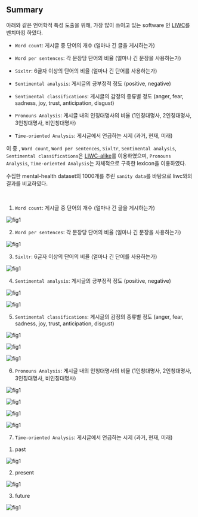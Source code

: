 ## Summary

아래와 같은 언어학적 특성 도출을 위해, 가장 많이 쓰이고 있는 software 인 [LIWC](http://liwc.wpengine.com/)를 벤치마킹 하였다.


- `Word count`: 게시글 중 단어의 개수 (얼마나 긴 글을 게시하는가)

- `Word per sentences`: 각 문장당 단어의 비율 (얼마나 긴 문장을 사용하는가)

- `Sixltr`: 6글자 이상의 단어의 비율 (얼마나 긴 단어를 사용하는가)

- `Sentimental analysis`: 게시글의 긍부정적 정도 (positive, negative)

- `Sentimental classifications`: 게시글의 감정의 종류별 정도  (anger, fear, sadness, joy, trust, anticipation, disgust)

- `Pronouns Analysis`: 게시글 내의 인칭대명사의 비율 (1인칭대명사, 2인칭대명사, 3인칭대명사, 비인칭대명사)

- `Time-oriented Analysis`: 게시글에서 언급하는 시제 (과거, 현재, 미래)


이 중 , `Word count`, `Word per sentences`, `Sixltr`, `Sentimental analysis`, `Sentimental classifications`은 [LIWC-alike](https://rdrr.io/github/kbenoit/LIWCalike/man/liwcalike.html)를 이용하였으며,  `Pronouns Analysis`, `Time-oriented Analysis`는 자체적으로 구축한 lexicon을 이용하였다.

수집한 mental-health dataset의 1000개를 추린 `sanity data`를 바탕으로 liwc와의 결과를 비교하였다.


<br>


1. `Word count`: 게시글 중 단어의 개수 (얼마나 긴 글을 게시하는가)

![fig1](assets/compare_wc.png)

2. `Word per sentences`: 각 문장당 단어의 비율 (얼마나 긴 문장을 사용하는가)

![fig1](assets/compare_wps.png)

3. `Sixltr`: 6글자 이상의 단어의 비율 (얼마나 긴 단어를 사용하는가)

![fig1](assets/compare_6ltr.png)

4. `Sentimental analysis`: 게시글의 긍부정적 정도 (positive, negative)

![fig1](assets/compare_posemo.png)

![fig1](assets/compare_negemo.png)

5. `Sentimental classifications`: 게시글의 감정의 종류별 정도  (anger, fear, sadness, joy, trust, anticipation, disgust)

![fig1](assets/compare_anger.png)

![fig1](assets/compare_fear.png)

![fig1](assets/compare_sad.png)



6. `Pronouns Analysis`: 게시글 내의 인칭대명사의 비율 (1인칭대명사, 2인칭대명사, 3인칭대명사, 비인칭대명사)

![fig1](assets/compare_1pers.png)

![fig1](assets/compare_2pers.png)

![fig1](assets/compare_3pers.png)

![fig1](assets/compare_nonpers.png)

7. `Time-oriented Analysis`: 게시글에서 언급하는 시제 (과거, 현재, 미래)


  1) past

![fig1](assets/compare_past.png)

  2) present

![fig1](assets/compare_present.png)

  3) future
  
![fig1](assets/compare_future.png)

<br>
